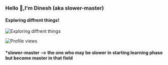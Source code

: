 ### Hello 👋,I'm  Dinesh (aka **slower-master**)
#### Exploring diffrent things!
![Exploring diffrent things](https://camo.githubusercontent.com/148e7e6c954a413f6058f4b612a40e65b0693cd319f0236399ec479fca959c60/68747470733a2f2f6173736574732e776562736974652d66696c65732e636f6d2f3565353162336230333337333039643637326566643934632f3565353163633539333364333638666562633335313839375f666f6f7465722d696d672e737667)

                                             
                                             
                                                                               
                                             

<!-- ![GitHub stats](https://github-readme-stats.vercel.app/api?username=dinesh-cpu&show_icons=true)   -->

<!--  [<img src='https://cdn.jsdelivr.net/npm/simple-icons@3.0.1/icons/geeksforgeeks.svg' alt='github' height='30'>](https://auth.geeksforgeeks.org/user/dineshmatrix2/practice/)  [<img src='https://cdn.jsdelivr.net/npm/simple-icons@3.0.1/icons/linkedin.svg' alt='linkedin' height='30'>](https://www.linkedin.com/in/dineshram44)  -->
 
 
 
 ![Profile views](https://gpvc.arturio.dev/slower-master) 

#### *slower-master --> the one who may be slower in starting learning phase but become master in that field 
